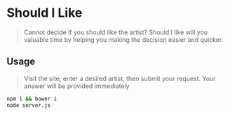 # Should I Like

> Cannot decide if you should like the artist? Should I like will you valuable time by helping you making the decision easier and quicker.

## Usage

> Visit the site, enter a desired artist, then submit your request. Your answer will be provided immediately

```sh
npm i && bower i
node server.js
```

